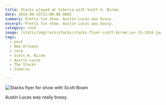 ```yaml
---
title: Stacks played at Siberia with Scott H. Biram.
date: 2014-06-15T21:00:00.000Z
summary: Pretty fun show. Austin Lucas was bossy.
excerpt: Pretty fun show. Austin Lucas was bossy.
category: rock
image: /static/img/rock/stacks/stacks-flyer-scott-biram-jun-15-2014.jpg
tags:
  - post 
  - New Orleans
  - rock
  - Scott H. Biram
  - Austin Lucas
  - The Stacks
  - Siberia

---
```



![Stacks flyer for show with Scott Biram](/static/img/rock/stacks/stacks-flyer-scott-biram-140615.jpg "Stacks flyer for show with Scott Biram")

Austin Lucas was really bossy.
